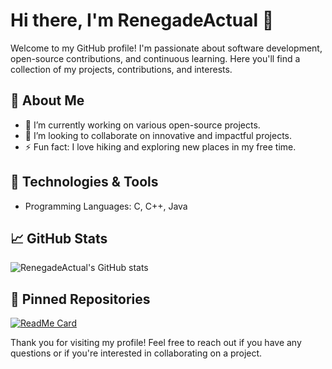 # Hi there, I'm RenegadeActual 👋

Welcome to my GitHub profile! I'm passionate about software development, open-source contributions, and continuous learning. Here you'll find a collection of my projects, contributions, and interests.

## 🚀 About Me
- 🔭 I’m currently working on various open-source projects.
- 👯 I’m looking to collaborate on innovative and impactful projects.
- ⚡ Fun fact: I love hiking and exploring new places in my free time.

## 🔧 Technologies & Tools
- Programming Languages: C, C++, Java

## 📈 GitHub Stats
![RenegadeActual's GitHub stats](https://github-readme-stats.vercel.app/api?username=RenegadeActual&show_icons=true&theme=radical)

## 📌 Pinned Repositories
[![ReadMe Card](https://github-readme-stats.vercel.app/api/pin/?username=RenegadeActual&repo=Velmora&theme=radical)](https://github.com/RenegadeActual/Velmora)


Thank you for visiting my profile! Feel free to reach out if you have any questions or if you're interested in collaborating on a project.
```` ▋
